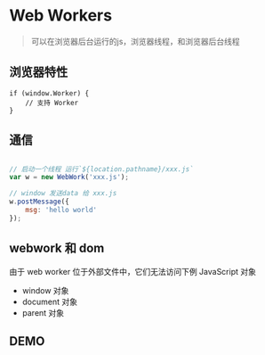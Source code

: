 # Web Workers
> 可以在浏览器后台运行的js，浏览器线程，和浏览器后台线程

## **浏览器特性**

```
if (window.Worker) {
    // 支持 Worker
}
```
## 通信

```javascript

// 启动一个线程 运行`${location.pathname}/xxx.js`
var w = new WebWork('xxx.js');

// window 发送data 给 xxx.js
w.postMessage({
    msg: 'hello world'
}); 
```

## webwork 和 dom
由于 web worker 位于外部文件中，它们无法访问下例 JavaScript 对象
- window 对象
- document 对象
- parent 对象



## DEMO


```

```